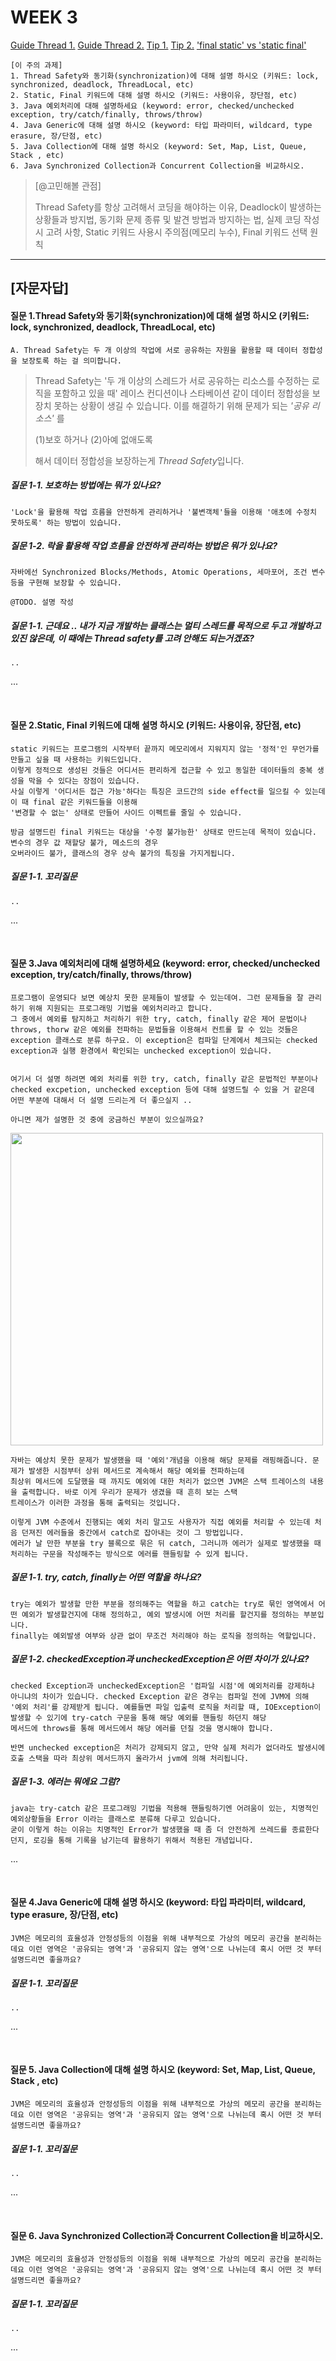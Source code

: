 # WEEK 3

[Guide Thread 1.](https://www.baeldung.com/java-thread-safety)
[Guide Thread 2.](https://velog.io/@junttang/SP-5.4-Thread-Safe-Functions)
[Tip 1.](https://developer-ellen.tistory.com/205)
[Tip 2.](https://velog.io/@guswlsapdlf/Java-Thread-Safety-Unsafety)
['final static' vs 'static final'](https://www.baeldung.com/java-static-final-order)

```
[이 주의 과제]
1. Thread Safety와 동기화(synchronization)에 대해 설명 하시오 (키워드: lock, synchronized, deadlock, ThreadLocal, etc)
2. Static, Final 키워드에 대해 설명 하시오 (키워드: 사용이유, 장단점, etc)
3. Java 예외처리에 대해 설명하세요 (keyword: error, checked/unchecked exception, try/catch/finally, throws/throw)
4. Java Generic에 대해 설명 하시오 (keyword: 타입 파라미터, wildcard, type erasure, 장/단점, etc)
5. Java Collection에 대해 설명 하시오 (keyword: Set, Map, List, Queue, Stack , etc)
6. Java Synchronized Collection과 Concurrent Collection을 비교하시오.
```

> [@고민해볼 관점]
> 
> Thread Safety를 항상 고려해서 코딩을 해야하는 이유, Deadlock이 발생하는 상황들과 방지법, 동기화 문제 종류 및 발견 방법과 방지하는 법, 실제 코딩 작성시 고려 사항, Static 키워드 사용시 주의점(메모리 누수), Final 키워드 선택 원칙

-----


## [자문자답]

#### 질문 1.Thread Safety와 동기화(synchronization)에 대해 설명 하시오 (키워드: lock, synchronized, deadlock, ThreadLocal, etc)
```
A. Thread Safety는 두 개 이상의 작업에 서로 공유하는 자원을 활용할 때 데이터 정합성을 보장토록 하는 걸 의미합니다.
```


> Thread Safety는 '두 개 이상의 스레드가 서로 공유하는 리소스를 수정하는 로직을 포함하고 있을 때' 레이스 컨디션이나 
> 스타베이션 같이 데이터 정합성을 보장치 못하는 상황이 생길 수 있습니다. 이를 해결하기 위해 문제가 되는 *'공유 리소스'* 를
>
> (1)보호 하거나 (2)아예 없애도록
> 
> 해서 데이터 정합성을 보장하는게 *Thread Safety*입니다.

##### 질문 1-1. 보호하는 방법에는 뭐가 있나요?
```
'Lock'을 활용해 작업 흐름을 안전하게 관리하거나 '불변객체'들을 이용해 '애초에 수정치 못하도록' 하는 방법이 있습니다.
```

##### 질문 1-2. 락을 활용해 작업 흐름을 안전하게 관리하는 방법은 뭐가 있나요?
```
자바에선 Synchronized Blocks/Methods, Atomic Operations, 세마포어, 조건 변수 등을 구현해 보장할 수 있습니다.

@TODO. 설명 작성

```


##### 질문 1-1. 근데요 .. 내가 지금 개발하는 클래스는 멀티 스레드를 목적으로 두고 개발하고 있진 않은데, 이 때에는 Thread safety를 고려 안해도 되는거겠죠?
```
..
```

...

<br>

#### 질문 2.Static, Final 키워드에 대해 설명 하시오 (키워드: 사용이유, 장단점, etc)
```
static 키워드는 프로그램의 시작부터 끝까지 메모리에서 지워지지 않는 '정적'인 무언가를 만들고 싶을 때 사용하는 키워드입니다.
이렇게 정적으로 생성된 것들은 어디서든 편리하게 접근할 수 있고 동일한 데이터들의 중복 생성을 막을 수 있다는 장점이 있습니다. 
사실 이렇게 '어디서든 접근 가능'하다는 특징은 코드간의 side effect를 일으킬 수 있는데 이 때 final 같은 키워드들을 이용해
'변경할 수 없는' 상태로 만들어 사이드 이펙트를 줄일 수 있습니다.

방금 설명드린 final 키워드는 대상을 '수정 불가능한' 상태로 만드는데 목적이 있습니다. 변수의 경우 값 재할당 불가, 메소드의 경우
오버라이드 불가, 클래스의 경우 상속 불가의 특징을 가지게됩니다.
```


##### 질문 1-1. 꼬리질문
```
..
```

...

<br>

#### 질문 3.Java 예외처리에 대해 설명하세요 (keyword: error, checked/unchecked exception, try/catch/finally, throws/throw)
```
프로그램이 운영되다 보면 예상치 못한 문제들이 발생할 수 있는데여. 그런 문제들을 잘 관리 하기 위해 지원되는 프로그래밍 기법을 예외처리라고 합니다.
그 중에서 예외를 탐지하고 처리하기 위한 try, catch, finally 같은 제어 문법이나 throws, thorw 같은 예외를 전파하는 문법들을 이용해서 컨트롤 할 수 있는 것들은
exception 클래스로 분류 하구요. 이 exception은 컴파일 단계에서 체크되는 checked exception과 실행 환경에서 확인되는 unchecked exception이 있습니다.


여기서 더 설명 하려면 예외 처리를 위한 try, catch, finally 같은 문법적인 부분이나 checked excpetion, unchecked exception 등에 대해 설명드릴 수 있을 거 같은데
어떤 부분에 대해서 더 설명 드리는게 더 좋으실지 ..

아니면 제가 설명한 것 중에 궁금하신 부분이 있으실까요?
```

<img src="https://github.com/chanHyeoks-kingdom/f-lab-history/assets/68278903/4291f044-4255-4edc-bb1e-b7dbaf494643" width=500>


```
자바는 예상치 못한 문제가 발생했을 때 '예외'개념을 이용해 해당 문제를 래핑해줍니다. 문제가 발생한 시점부터 상위 메서드로 계속해서 해당 예외를 전파하는데
최상위 메서드에 도달했을 때 까지도 예외에 대한 처리가 없으면 JVM은 스택 트레이스의 내용을 출력합니다. 바로 이게 우리가 문제가 생겼을 때 흔히 보는 스택
트레이스가 이러한 과정을 통해 출력되는 것입니다.

이렇게 JVM 수준에서 진행되는 예외 처리 말고도 사용자가 직접 예외를 처리할 수 있는데 처음 던져진 에러들을 중간에서 catch로 잡아내는 것이 그 방법입니다.
에러가 날 만한 부분을 try 블록으로 묶은 뒤 catch, 그러니까 에러가 실제로 발생했을 때 처리하는 구문을 작성해주는 방식으로 에러를 핸들링할 수 있게 됩니다.
```

##### 질문 1-1. try, catch, finally는 어떤 역할을 하나요?
```
try는 예외가 발생할 만한 부분을 정의해주는 역할을 하고 catch는 try로 묶인 영역에서 어떤 예외가 발생할건지에 대해 정의하고, 예외 발생시에 어떤 처리를 할건지를 정의하는 부분입니다.
finally는 예외발생 여부와 상관 없이 무조건 처리해야 하는 로직을 정의하는 역할입니다.
```

##### 질문 1-2. checkedException과 uncheckedException은 어떤 차이가 있나요?
```
checked Exception과 uncheckedException은 '컴파일 시점'에 예외처리를 강제하냐 아니냐의 차이가 있습니다. checked Exception 같은 경우는 컴파일 전에 JVM에 의해
'예외 처리'를 강제받게 됩니다. 예를들면 파일 입출력 로직을 처리할 때, IOException이 발생할 수 있기에 try-catch 구문을 통해 해당 예외를 핸들링 하던지 해당
메서드에 throws를 통해 메서드에서 해당 에러를 던질 것을 명시해야 합니다.

반면 unchecked exception은 처리가 강제되지 않고, 만약 실제 처리가 없더라도 발생시에 호출 스택을 따라 최상위 메서드까지 올라가서 jvm에 의해 처리됩니다.
```

##### 질문 1-3. 에러는 뭐에요 그럼?
```
java는 try-catch 같은 프로그래밍 기법을 적용해 핸들링하기엔 어려움이 있는, 치명적인 예외상황들을 Error 이라는 클래스로 분류해 다루고 있습니다.
굳이 이렇게 하는 이유는 치명적인 Error가 발생했을 때 좀 더 안전하게 쓰레드를 종료한다던지, 로깅을 통해 기록을 남기는데 활용하기 위해서 적용된 개념입니다.
```

...

<br>

#### 질문 4.Java Generic에 대해 설명 하시오 (keyword: 타입 파라미터, wildcard, type erasure, 장/단점, etc)
```
JVM은 메모리의 효율성과 안정성등의 이점을 위해 내부적으로 가상의 메모리 공간을 분리하는데요 이런 영역은 '공유되는 영역'과 '공유되지 않는 영역'으로 나뉘는데 혹시 어떤 것 부터 설명드리면 좋을까요?
```


##### 질문 1-1. 꼬리질문
```
..
```

...

<br>

#### 질문 5. Java Collection에 대해 설명 하시오 (keyword: Set, Map, List, Queue, Stack , etc)
```
JVM은 메모리의 효율성과 안정성등의 이점을 위해 내부적으로 가상의 메모리 공간을 분리하는데요 이런 영역은 '공유되는 영역'과 '공유되지 않는 영역'으로 나뉘는데 혹시 어떤 것 부터 설명드리면 좋을까요?
```


##### 질문 1-1. 꼬리질문
```
..
```

...

<br>

#### 질문 6. Java Synchronized Collection과 Concurrent Collection을 비교하시오.
```
JVM은 메모리의 효율성과 안정성등의 이점을 위해 내부적으로 가상의 메모리 공간을 분리하는데요 이런 영역은 '공유되는 영역'과 '공유되지 않는 영역'으로 나뉘는데 혹시 어떤 것 부터 설명드리면 좋을까요?
```


##### 질문 1-1. 꼬리질문
```
..
```

...

<br>
